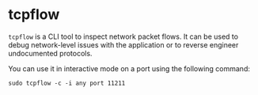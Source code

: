 # tcpflow

`tcpflow` is a CLI tool to inspect network packet flows.
It can be used to debug network-level issues with the application or to reverse engineer undocumented protocols.

You can use it in interactive mode on a port using the following command:

```
sudo tcpflow -c -i any port 11211
```
